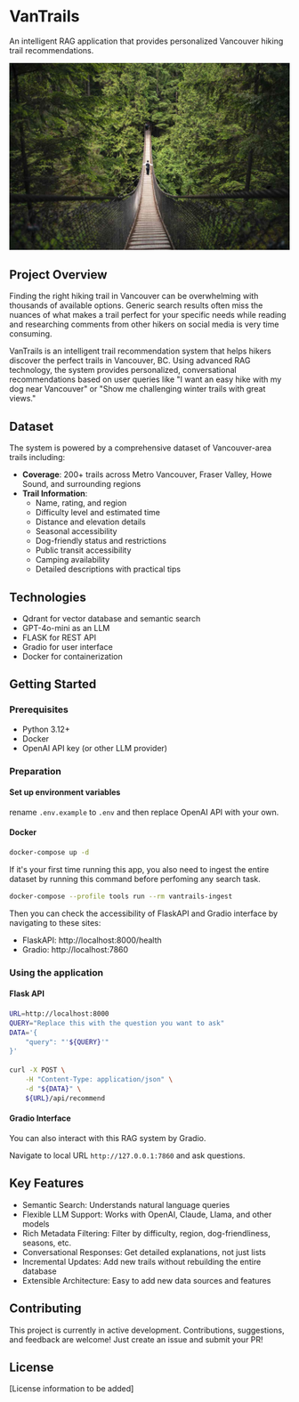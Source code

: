 # VanTrails

An intelligent RAG application that provides personalized Vancouver hiking trail recommendations.

![VanTrails Cover](images/cover.jpg)

## Project Overview

Finding the right hiking trail in Vancouver can be overwhelming with thousands of available options. Generic search results often miss the nuances of what makes a trail perfect for your specific needs while reading and researching comments from other hikers on social media is very time consuming.

VanTrails is an intelligent trail recommendation system that helps hikers discover the perfect trails in Vancouver, BC. Using advanced RAG technology, the system provides personalized, conversational recommendations based on user queries like "I want an easy hike with my dog near Vancouver" or "Show me challenging winter trails with great views."

## Dataset

The system is powered by a comprehensive dataset of Vancouver-area trails including:

- **Coverage**: 200+ trails across Metro Vancouver, Fraser Valley, Howe Sound, and surrounding regions
- **Trail Information**:
  - Name, rating, and region
  - Difficulty level and estimated time
  - Distance and elevation details
  - Seasonal accessibility
  - Dog-friendly status and restrictions
  - Public transit accessibility
  - Camping availability
  - Detailed descriptions with practical tips

## Technologies

- Qdrant for vector database and semantic search
- GPT-4o-mini as an LLM
- FLASK for REST API
- Gradio for user interface
- Docker for containerization

## Getting Started

### Prerequisites
- Python 3.12+
- Docker
- OpenAI API key (or other LLM provider)

### Preparation

#### Set up environment variables

rename `.env.example` to `.env` and then replace OpenAI API with your own.

#### Docker

```bash
docker-compose up -d
```

If it's your first time running this app, you also need to ingest the entire dataset by running this command before perfoming any search task.

```bash
docker-compose --profile tools run --rm vantrails-ingest
```

Then you can check the accessibility of FlaskAPI and Gradio interface by navigating to these sites:
- FlaskAPI: http://localhost:8000/health
- Gradio: http://localhost:7860

### Using the application

#### Flask API

```bash
URL=http://localhost:8000
QUERY="Replace this with the question you want to ask"
DATA='{
    "query": "'${QUERY}'"
}'

curl -X POST \
    -H "Content-Type: application/json" \
    -d "${DATA}" \
    ${URL}/api/recommend
```

#### Gradio Interface

You can also interact with this RAG system by Gradio.

Navigate to local URL `http://127.0.0.1:7860` and ask questions.

## Key Features

- Semantic Search: Understands natural language queries
- Flexible LLM Support: Works with OpenAI, Claude, Llama, and other models
- Rich Metadata Filtering: Filter by difficulty, region, dog-friendliness, seasons, etc.
- Conversational Responses: Get detailed explanations, not just lists
- Incremental Updates: Add new trails without rebuilding the entire database
- Extensible Architecture: Easy to add new data sources and features

## Contributing

This project is currently in active development. Contributions, suggestions, and feedback are welcome! Just create an issue and submit your PR!

## License

[License information to be added]
